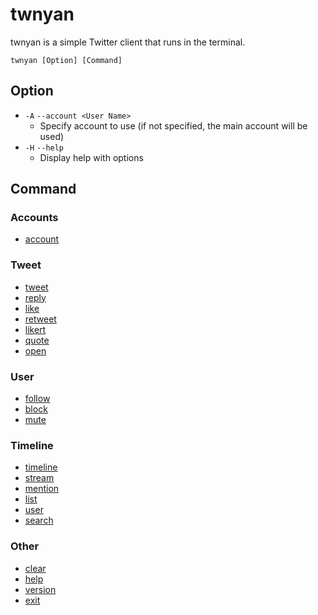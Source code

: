 # twnyan

twnyan is a simple Twitter client that runs in the terminal.

```
twnyan [Option] [Command]
```

## Option

- `-A` `--account <User Name>`
  - Specify account to use (if not specified, the main account will be used)
- `-H` `--help`
  - Display help with options

## Command

### Accounts

- [account](./account.md)

### Tweet

- [tweet](./tweet.md)
- [reply](./reply.md)
- [like](./like.md)
- [retweet](./retweet.md)
- [likert](./likert.md)
- [quote](./quote.md)
- [open](./open.md)

### User

- [follow](./follow.md)
- [block](./block.md)
- [mute](./mute.md)

### Timeline

- [timeline](./timeline.md)
- [stream](./stream.md)
- [mention](./mention.md)
- [list](./list.md)
- [user](./user.md)
- [search](./search.md)

### Other

- [clear](./clear.md)
- [help](./help.md)
- [version](./version.md)
- [exit](./exit.md)
